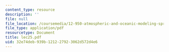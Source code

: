 ```yaml
---
content_type: resource
description: ''
file: null
file_location: /coursemedia/12-950-atmospheric-and-oceanic-modeling-spring-2004/32e74deb939b121227923062d572d4e6_lec25.pdf
file_type: application/pdf
resourcetype: Document
title: lec25.pdf
uid: 32e74deb-939b-1212-2792-3062d572d4e6
---
```

